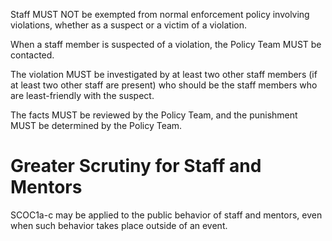 Staff MUST NOT be exempted from normal enforcement policy involving violations, whether as a suspect or a victim of a violation.

When a staff member is suspected of a violation, the Policy Team MUST be contacted.

The violation MUST be investigated by at least two other staff members \(if at least two other staff are present\) who should be the staff members who are least-friendly with the suspect.

The facts MUST be reviewed by the Policy Team, and the punishment MUST be determined by the Policy Team.

# Greater Scrutiny for Staff and Mentors

SCOC1a-c may be applied to the public behavior of staff and mentors, even when such behavior takes place outside of an event.

